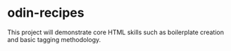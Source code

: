 # odin-recipes
This project will demonstrate core HTML skills such as boilerplate creation and basic tagging methodology.